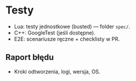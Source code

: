 # Testy

- Lua: testy jednostkowe (busted) — folder `spec/`.
- C++: GoogleTest (jeśli dostępne).
- E2E: scenariusze ręczne + checklisty w PR.
## Raport błędu

- Kroki odtworzenia, logi, wersja, OS.
